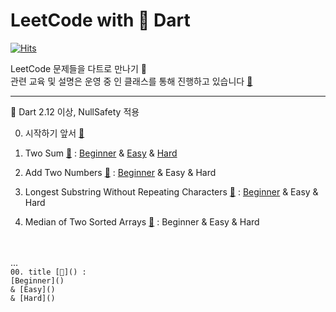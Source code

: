 # LeetCode with 🎯 Dart

[![Hits](https://hits.seeyoufarm.com/api/count/incr/badge.svg?url=https%3A%2F%2Fgithub.com%2Fdoyle-flutter/LeetCodeWithDart&count_bg=%2379C83D&title_bg=%23555555&icon=&icon_color=%23E7E7E7&title=hits&edge_flat=false)](https://hits.seeyoufarm.com)

LeetCode 문제들을 다트로 만나기 👋  <br/>
관련 교육 및 설명은 운영 중 인 클래스를 통해 진행하고 있습니다 [🔗](https://taling.me/Talent/Detail/10726) <br/>

-----

🎯 Dart 2.12 이상, NullSafety 적용

0. 시작하기 앞서 [🔗](https://cafe.naver.com/flutterjames/373) 
1. Two Sum [🔗](https://leetcode.com/problems/two-sum/) : 
[Beginner](https://github.com/doyle-flutter/LeetCodeWithDart/blob/main/01TwoSum/beginner/main.dart)
& [Easy](https://github.com/doyle-flutter/LeetCodeWithDart/blob/main/01TwoSum/easy/main.dart) 
& [Hard](https://github.com/doyle-flutter/LeetCodeWithDart/blob/main/01TwoSum/hard/main.dart)

2. Add Two Numbers [🔗](https://leetcode.com/problems/add-two-numbers/) : 
[Beginner](https://github.com/doyle-flutter/LeetCodeWithDart/blob/main/02AddTwoNumbers/beginner/main.dart)
& Easy 
& Hard

3. Longest Substring Without Repeating Characters [🔗](https://leetcode.com/problems/longest-substring-without-repeating-characters/) : 
[Beginner](https://github.com/doyle-flutter/LeetCodeWithDart/blob/main/03LongestSubstringWithoutRepeatingCharacters/beginner/main.dart)
& Easy
& Hard

4. Median of Two Sorted Arrays [🔗](https://leetcode.com/problems/median-of-two-sorted-arrays/) : 
Beginner
& Easy
& Hard

<br/>
<br/>
... 
<code>
00. title [🔗]() : 
[Beginner]()
& [Easy]() 
& [Hard]()
</code>
